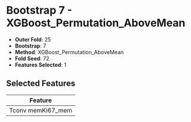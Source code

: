 # Bootstrap 7 - XGBoost_Permutation_AboveMean

- **Outer Fold**: 25
- **Bootstrap**: 7
- **Method**: XGBoost_Permutation_AboveMean
- **Fold Seed**: 72
- **Features Selected**: 1

## Selected Features

| Feature |
|---------|
| Tconv memKi67_mem |
